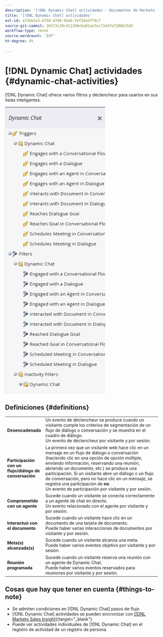 ```yaml
---
description: '[!DNL Dynamic Chat] actividades - Documentos de Marketo - Documentación del producto'
title: '[!DNL Dynamic Chat] actividades'
exl-id: ef3bb1a3-6758-4798-92eb-fef28a5ff9c7
source-git-commit: 26573c20c411208e5a01aa7ec73a97e7208b35d5
workflow-type: tm+mt
source-wordcount: '237'
ht-degree: 4%

---
```


# [!DNL Dynamic Chat] actividades {#dynamic-chat-activities}

[!DNL Dynamic Chat] ofrece varios filtros y déclencheur para usarlos en sus listas inteligentes.

![](assets/dynamic-chat-activities-1.png)

## Definiciones {#definitions}

<table>
<thead>
<tbody>
  <tr>
    <td style="width:25%"><b>Desencadenado</b></td>
    <td>Un evento de déclencheur se produce cuando un visitante cumple los criterios de segmentación de un flujo de diálogo o conversación y se muestra en el cuadro de diálogo.
    <br>Un evento de déclencheur por visitante y por sesión.</td>
  </tr>
  <tr>
    <td style="width:25%"><b>Participación con un flujo/diálogo de conversación</b></td>
    <td>La primera vez que un visitante web hace clic en un mensaje en un flujo de diálogo o conversación (haciendo clic en una opción de opción múltiple, enviando información, reservando una reunión, abriendo un documento, etc.) se produce una participación. Si un visitante abre un diálogo o un flujo de conversación, pero no hace clic en un mensaje, se registra una participación de <b>no</b>.
    <br>Un evento de participación por visitante y por sesión.</td>
  </tr>
   <tr>
    <td style="width:25%"><b>Comprometido con un agente</b></td>
    <td>Sucede cuando un visitante se conecta correctamente a un agente de chat en directo.
    <br>Un evento relacionado con el agente por visitante y por sesión.</td>
  </tr>
  <tr>
    <td style="width:25%"><b>Interactuó con el documento</b></td>
    <td>Sucede cuando un visitante hace clic en un documento de una tarjeta de documento.
    <br>Puede haber varias interacciones de documentos por visitante y por sesión.</td>
  </tr>
  <tr>
    <td style="width:25%"><b>Meta(s) alcanzada(s)</b></td>
    <td>Sucede cuando un visitante alcanza una meta. <br>Puede haber varios eventos objetivo por visitante y por sesión.</td>
  </tr>
  <tr>
    <td style="width:25%"><b>Reunión programada</b></td>
    <td>Sucede cuando un visitante reserva una reunión con un agente de Dynamic Chat.
    <br>Puede haber varios eventos reservados para reuniones por visitante y por sesión.</td>
  </tr>
</tbody>
</table>

## Cosas que hay que tener en cuenta {#things-to-note}

* Se admiten condiciones en [!DNL Dynamic Chat] pasos de flujo
* [!DNL Dynamic Chat] actividades se pueden sincronizar con [[!DNL Marketo Sales Insight]](/help/marketo/product-docs/marketo-sales-insight/msi-for-salesforce/features/dynamic-chat-integration.md){target="_blank"}
* Puede ver actividades individuales de [!DNL Dynamic Chat] en el registro de actividad de un registro de persona
